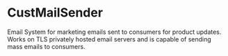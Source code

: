 # CustMailSender

Email System for marketing emails sent to consumers for product updates. Works on TLS privately hosted email servers and is capable of sending mass emails to consumers.
